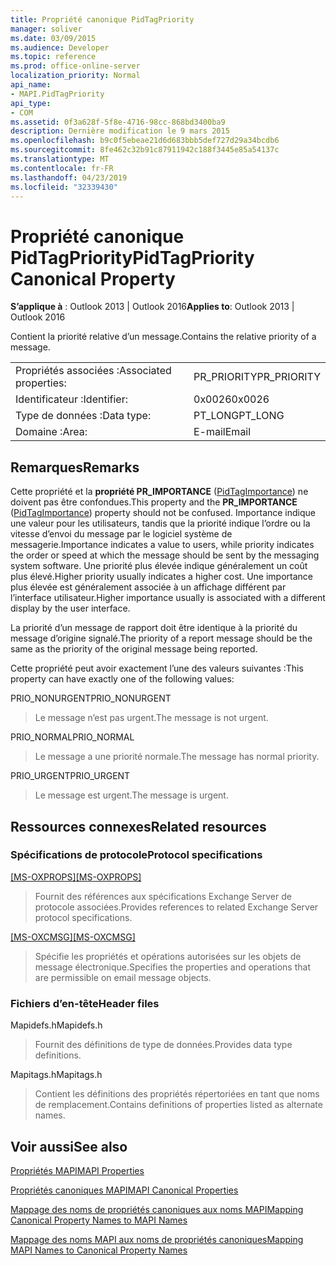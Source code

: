 ```yaml
---
title: Propriété canonique PidTagPriority
manager: soliver
ms.date: 03/09/2015
ms.audience: Developer
ms.topic: reference
ms.prod: office-online-server
localization_priority: Normal
api_name:
- MAPI.PidTagPriority
api_type:
- COM
ms.assetid: 0f3a628f-5f8e-4716-98cc-868bd3400ba9
description: Dernière modification le 9 mars 2015
ms.openlocfilehash: b9c0f5ebeae21d6d683bbb5def727d29a34bcdb6
ms.sourcegitcommit: 8fe462c32b91c87911942c188f3445e85a54137c
ms.translationtype: MT
ms.contentlocale: fr-FR
ms.lasthandoff: 04/23/2019
ms.locfileid: "32339430"
---
```

# <a name="pidtagpriority-canonical-property"></a><span data-ttu-id="f637e-103">Propriété canonique PidTagPriority</span><span class="sxs-lookup"><span data-stu-id="f637e-103">PidTagPriority Canonical Property</span></span>

  
  
<span data-ttu-id="f637e-104">**S’applique à** : Outlook 2013 | Outlook 2016</span><span class="sxs-lookup"><span data-stu-id="f637e-104">**Applies to**: Outlook 2013 | Outlook 2016</span></span> 
  
<span data-ttu-id="f637e-105">Contient la priorité relative d’un message.</span><span class="sxs-lookup"><span data-stu-id="f637e-105">Contains the relative priority of a message.</span></span>
  
|||
|:-----|:-----|
|<span data-ttu-id="f637e-106">Propriétés associées :</span><span class="sxs-lookup"><span data-stu-id="f637e-106">Associated properties:</span></span>  <br/> |<span data-ttu-id="f637e-107">PR_PRIORITY</span><span class="sxs-lookup"><span data-stu-id="f637e-107">PR_PRIORITY</span></span>  <br/> |
|<span data-ttu-id="f637e-108">Identificateur :</span><span class="sxs-lookup"><span data-stu-id="f637e-108">Identifier:</span></span>  <br/> |<span data-ttu-id="f637e-109">0x0026</span><span class="sxs-lookup"><span data-stu-id="f637e-109">0x0026</span></span>  <br/> |
|<span data-ttu-id="f637e-110">Type de données :</span><span class="sxs-lookup"><span data-stu-id="f637e-110">Data type:</span></span>  <br/> |<span data-ttu-id="f637e-111">PT_LONG</span><span class="sxs-lookup"><span data-stu-id="f637e-111">PT_LONG</span></span>  <br/> |
|<span data-ttu-id="f637e-112">Domaine :</span><span class="sxs-lookup"><span data-stu-id="f637e-112">Area:</span></span>  <br/> |<span data-ttu-id="f637e-113">E-mail</span><span class="sxs-lookup"><span data-stu-id="f637e-113">Email</span></span>  <br/> |
   
## <a name="remarks"></a><span data-ttu-id="f637e-114">Remarques</span><span class="sxs-lookup"><span data-stu-id="f637e-114">Remarks</span></span>

<span data-ttu-id="f637e-115">Cette propriété et la **propriété PR_IMPORTANCE** ([PidTagImportance](pidtagimportance-canonical-property.md)) ne doivent pas être confondues.</span><span class="sxs-lookup"><span data-stu-id="f637e-115">This property and the **PR_IMPORTANCE** ([PidTagImportance](pidtagimportance-canonical-property.md)) property should not be confused.</span></span> <span data-ttu-id="f637e-116">Importance indique une valeur pour les utilisateurs, tandis que la priorité indique l’ordre ou la vitesse d’envoi du message par le logiciel système de messagerie.</span><span class="sxs-lookup"><span data-stu-id="f637e-116">Importance indicates a value to users, while priority indicates the order or speed at which the message should be sent by the messaging system software.</span></span> <span data-ttu-id="f637e-117">Une priorité plus élevée indique généralement un coût plus élevé.</span><span class="sxs-lookup"><span data-stu-id="f637e-117">Higher priority usually indicates a higher cost.</span></span> <span data-ttu-id="f637e-118">Une importance plus élevée est généralement associée à un affichage différent par l’interface utilisateur.</span><span class="sxs-lookup"><span data-stu-id="f637e-118">Higher importance usually is associated with a different display by the user interface.</span></span>
  
<span data-ttu-id="f637e-119">La priorité d’un message de rapport doit être identique à la priorité du message d’origine signalé.</span><span class="sxs-lookup"><span data-stu-id="f637e-119">The priority of a report message should be the same as the priority of the original message being reported.</span></span>
  
<span data-ttu-id="f637e-120">Cette propriété peut avoir exactement l’une des valeurs suivantes :</span><span class="sxs-lookup"><span data-stu-id="f637e-120">This property can have exactly one of the following values:</span></span>
  
<span data-ttu-id="f637e-121">PRIO_NONURGENT</span><span class="sxs-lookup"><span data-stu-id="f637e-121">PRIO_NONURGENT</span></span> 
  
> <span data-ttu-id="f637e-122">Le message n’est pas urgent.</span><span class="sxs-lookup"><span data-stu-id="f637e-122">The message is not urgent.</span></span>
    
<span data-ttu-id="f637e-123">PRIO_NORMAL</span><span class="sxs-lookup"><span data-stu-id="f637e-123">PRIO_NORMAL</span></span> 
  
> <span data-ttu-id="f637e-124">Le message a une priorité normale.</span><span class="sxs-lookup"><span data-stu-id="f637e-124">The message has normal priority.</span></span>
    
<span data-ttu-id="f637e-125">PRIO_URGENT</span><span class="sxs-lookup"><span data-stu-id="f637e-125">PRIO_URGENT</span></span> 
  
> <span data-ttu-id="f637e-126">Le message est urgent.</span><span class="sxs-lookup"><span data-stu-id="f637e-126">The message is urgent.</span></span>
    
## <a name="related-resources"></a><span data-ttu-id="f637e-127">Ressources connexes</span><span class="sxs-lookup"><span data-stu-id="f637e-127">Related resources</span></span>

### <a name="protocol-specifications"></a><span data-ttu-id="f637e-128">Spécifications de protocole</span><span class="sxs-lookup"><span data-stu-id="f637e-128">Protocol specifications</span></span>

<span data-ttu-id="f637e-129">[[MS-OXPROPS]](https://msdn.microsoft.com/library/f6ab1613-aefe-447d-a49c-18217230b148%28Office.15%29.aspx)</span><span class="sxs-lookup"><span data-stu-id="f637e-129">[[MS-OXPROPS]](https://msdn.microsoft.com/library/f6ab1613-aefe-447d-a49c-18217230b148%28Office.15%29.aspx)</span></span>
  
> <span data-ttu-id="f637e-130">Fournit des références aux spécifications Exchange Server de protocole associées.</span><span class="sxs-lookup"><span data-stu-id="f637e-130">Provides references to related Exchange Server protocol specifications.</span></span>
    
<span data-ttu-id="f637e-131">[[MS-OXCMSG]](https://msdn.microsoft.com/library/7fd7ec40-deec-4c06-9493-1bc06b349682%28Office.15%29.aspx)</span><span class="sxs-lookup"><span data-stu-id="f637e-131">[[MS-OXCMSG]](https://msdn.microsoft.com/library/7fd7ec40-deec-4c06-9493-1bc06b349682%28Office.15%29.aspx)</span></span>
  
> <span data-ttu-id="f637e-132">Spécifie les propriétés et opérations autorisées sur les objets de message électronique.</span><span class="sxs-lookup"><span data-stu-id="f637e-132">Specifies the properties and operations that are permissible on email message objects.</span></span>
    
### <a name="header-files"></a><span data-ttu-id="f637e-133">Fichiers d’en-tête</span><span class="sxs-lookup"><span data-stu-id="f637e-133">Header files</span></span>

<span data-ttu-id="f637e-134">Mapidefs.h</span><span class="sxs-lookup"><span data-stu-id="f637e-134">Mapidefs.h</span></span>
  
> <span data-ttu-id="f637e-135">Fournit des définitions de type de données.</span><span class="sxs-lookup"><span data-stu-id="f637e-135">Provides data type definitions.</span></span>
    
<span data-ttu-id="f637e-136">Mapitags.h</span><span class="sxs-lookup"><span data-stu-id="f637e-136">Mapitags.h</span></span>
  
> <span data-ttu-id="f637e-137">Contient les définitions des propriétés répertoriées en tant que noms de remplacement.</span><span class="sxs-lookup"><span data-stu-id="f637e-137">Contains definitions of properties listed as alternate names.</span></span>
    
## <a name="see-also"></a><span data-ttu-id="f637e-138">Voir aussi</span><span class="sxs-lookup"><span data-stu-id="f637e-138">See also</span></span>



[<span data-ttu-id="f637e-139">Propriétés MAPI</span><span class="sxs-lookup"><span data-stu-id="f637e-139">MAPI Properties</span></span>](mapi-properties.md)
  
[<span data-ttu-id="f637e-140">Propriétés canoniques MAPI</span><span class="sxs-lookup"><span data-stu-id="f637e-140">MAPI Canonical Properties</span></span>](mapi-canonical-properties.md)
  
[<span data-ttu-id="f637e-141">Mappage des noms de propriétés canoniques aux noms MAPI</span><span class="sxs-lookup"><span data-stu-id="f637e-141">Mapping Canonical Property Names to MAPI Names</span></span>](mapping-canonical-property-names-to-mapi-names.md)
  
[<span data-ttu-id="f637e-142">Mappage des noms MAPI aux noms de propriétés canoniques</span><span class="sxs-lookup"><span data-stu-id="f637e-142">Mapping MAPI Names to Canonical Property Names</span></span>](mapping-mapi-names-to-canonical-property-names.md)

